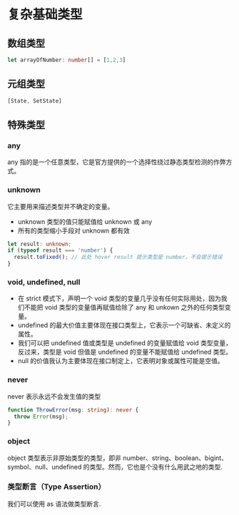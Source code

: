 # 复杂基础类型

## 数组类型

```typescript
let arrayOfNumber: number[] = [1,2,3]
```

## 元组类型

```typescript
[State, SetState]
```

## 特殊类型

### any

any 指的是一个任意类型，它是官方提供的一个选择性绕过静态类型检测的作弊方式。

### unknown

它主要用来描述类型并不确定的变量。

- unknown 类型的值只能赋值给 unknown 或 any
- 所有的类型缩小手段对 unknown 都有效

```typescript
let result: unknown;
if (typeof result === 'number') {
  result.toFixed(); // 此处 hover result 提示类型是 number，不会提示错误
}
```

### void, undefined, null

- 在 strict 模式下，声明一个 void 类型的变量几乎没有任何实际用处，因为我们不能把 void 类型的变量值再赋值给除了 any 和 unkown 之外的任何类型变量。
- undefined 的最大价值主要体现在接口类型上，它表示一个可缺省、未定义的属性。
- 我们可以把 undefined 值或类型是 undefined 的变量赋值给 void 类型变量，反过来，类型是 void 但值是 undefined 的变量不能赋值给 undefined 类型。
- null 的价值我认为主要体现在接口制定上，它表明对象或属性可能是空值。

### never

never 表示永远不会发生值的类型

```typescript
function ThrowError(msg: string): never {
  throw Error(msg);
}
```

### object

object 类型表示非原始类型的类型，即非 number、string、boolean、bigint、symbol、null、undefined 的类型。然而，它也是个没有什么用武之地的类型.

### 类型断言（Type Assertion）

我们可以使用 as 语法做类型断言.
